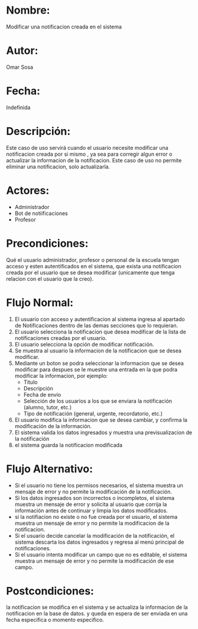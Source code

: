 # **Nombre:** 
Modificar una notificacion creada en el sistema

# **Autor:**
Omar Sosa

# **Fecha:**
Indefinida

# **Descripción:**
Este caso de uso servirá cuando el usuario necesite modificar una notificacion creada por si mismo , ya sea para corregir algun error o actualizar la informacion de la notificacion. Este caso de uso no permite eliminar una notificacion, solo actualizarla.

# **Actores:**
- Administrador
- Bot de notiificaciones
- Profesor

# **Precondiciones:**
Qué el usuario administrador, profesor o personal de la escuela tengan acceso y esten autentificados en el sistema, que exista una notificacion creada por el usuario que se desea modificar (unicamente que tenga relacion con el usuario que la creo).

# **Flujo Normal:**
1. El usuario con acceso y autentificacion al sistema ingresa al apartado de Notificaciones dentro de las demas secciones que lo requieran.
2. El usuario selecciona la notificacion que desea modificar de la lista de notificaciones creadas por el usuario.
3. El usuario selecciona la opción de modificar notificación.
4. Se muestra al usuario la informacion de la notificacion que se desea modificar.
5. Mediante un boton se podra seleccionar la informacion que se desea modificar para despues se le muestre una entrada en la que podra modificar la informacion, por ejemplo: 
   - Titulo
   - Descripción
   - Fecha de envío
   - Selección de los usuarios a los que se enviara la notificación (alumno, tutor, etc.)
   - Tipo de notificación (general, urgente, recordatorio, etc.)
6. El usuario modifica la informacion que se desea cambiar, y confirma la modificación de la información.
7. El sistema valida los datos ingresados y muestra una previsualizacion de la notificación
8. el sistema guarda la notificacion modificada
# **Flujo Alternativo:**
- Si el usuario no tiene los permisos necesarios, el sistema muestra un mensaje de error y no permite la modificación de la notificación.
- Si los datos ingresados son incorrectos o incompletos, el sistema muestra un mensaje de error y solicita al usuario que corrija la información antes de continuar y limpia los datos modificados.
- si la notifiacion no existe o no fue creada por el usuario, el sistema muestra un mensaje de error y no permite la modificacion de la notificacion.
- Si el usuario decide cancelar la modificación de la notificación, el sistema descarta los datos ingresados y regresa al menú principal de notificaciones.
- Si el usuario intenta modificar un campo que no es editable, el sistema muestra un mensaje de error y no permite la modificación de ese campo.

# **Postcondiciones:**
la notificacion se modifica en el sistema y se actualiza la informacion de la notificacion en la base de datos. y queda en espera de ser enviada en una fecha especifica o momento especifico.